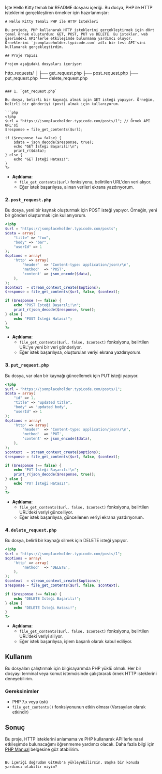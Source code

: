 İşte Hello Kitty temalı bir README dosyası içeriği. Bu dosya, PHP ile HTTP isteklerini gerçekleştiren örnekler için hazırlanmıştır:

```
# Hello Kitty Temalı PHP ile HTTP İstekleri

Bu projede, PHP kullanarak HTTP isteklerini gerçekleştirmek için dört temel örnek oluşturdum: GET, POST, PUT ve DELETE. Bu istekler, web üzerindeki API'lerle etkileşimde bulunmama yardımcı oluyor. Örneklerimi `jsonplaceholder.typicode.com` adlı bir test API'sini kullanarak gerçekleştirdim.

## Proje Yapısı

Projem aşağıdaki dosyaları içeriyor:

```
http_requests/
│
├── get_request.php
├── post_request.php
├── put_request.php
└── delete_request.php
```

### 1. `get_request.php`

Bu dosya, belirli bir kaynağı almak için GET isteği yapıyor. Örneğin, belirli bir gönderiyi (post) almak için kullanıyorum. 

```php
<?php
$url = "https://jsonplaceholder.typicode.com/posts/1"; // Örnek API URL'si
$response = file_get_contents($url);

if ($response !== false) {
    $data = json_decode($response, true);
    echo "GET İsteği Başarılı!\n";
    print_r($data);
} else {
    echo "GET İsteği Hatası!";
}
?>
```

- **Açıklama**: 
  - `file_get_contents($url)` fonksiyonu, belirtilen URL'den veri alıyor.
  - Eğer istek başarılıysa, alınan verileri ekrana yazdırıyorum.

### 2. `post_request.php`

Bu dosya, yeni bir kaynak oluşturmak için POST isteği yapıyor. Örneğin, yeni bir gönderi oluşturmak için kullanıyorum.

```php
<?php
$url = "https://jsonplaceholder.typicode.com/posts";
$data = array(
    "title" => "foo",
    "body" => "bar",
    "userId" => 1
);
$options = array(
    'http' => array(
        'header'  => "Content-type: application/json\r\n",
        'method'  => 'POST',
        'content' => json_encode($data),
    ),
);
$context  = stream_context_create($options);
$response = file_get_contents($url, false, $context);

if ($response !== false) {
    echo "POST İsteği Başarılı!\n";
    print_r(json_decode($response, true));
} else {
    echo "POST İsteği Hatası!";
}
?>
```

- **Açıklama**: 
  - `file_get_contents($url, false, $context)` fonksiyonu, belirtilen URL'ye yeni bir veri gönderiyor.
  - Eğer istek başarılıysa, oluşturulan veriyi ekrana yazdırıyorum.

### 3. `put_request.php`

Bu dosya, var olan bir kaynağı güncellemek için PUT isteği yapıyor.

```php
<?php
$url = "https://jsonplaceholder.typicode.com/posts/1";
$data = array(
    "id" => 1,
    "title" => "updated title",
    "body" => "updated body",
    "userId" => 1
);
$options = array(
    'http' => array(
        'header'  => "Content-type: application/json\r\n",
        'method'  => 'PUT',
        'content' => json_encode($data),
    ),
);
$context  = stream_context_create($options);
$response = file_get_contents($url, false, $context);

if ($response !== false) {
    echo "PUT İsteği Başarılı!\n";
    print_r(json_decode($response, true));
} else {
    echo "PUT İsteği Hatası!";
}
?>
```

- **Açıklama**: 
  - `file_get_contents($url, false, $context)` fonksiyonu, belirtilen URL'deki veriyi güncelliyor.
  - Eğer istek başarılıysa, güncellenen veriyi ekrana yazdırıyorum.

### 4. `delete_request.php`

Bu dosya, belirli bir kaynağı silmek için DELETE isteği yapıyor.

```php
<?php
$url = "https://jsonplaceholder.typicode.com/posts/1";
$options = array(
    'http' => array(
        'method'  => 'DELETE',
    ),
);
$context  = stream_context_create($options);
$response = file_get_contents($url, false, $context);

if ($response !== false) {
    echo "DELETE İsteği Başarılı!";
} else {
    echo "DELETE İsteği Hatası!";
}
?>
```

- **Açıklama**: 
  - `file_get_contents($url, false, $context)` fonksiyonu, belirtilen URL'deki veriyi siliyor.
  - Eğer istek başarılıysa, işlem başarılı olarak kabul ediliyor.

## Kullanım

Bu dosyaları çalıştırmak için bilgisayarımda PHP yüklü olmalı. Her bir dosyayı terminal veya komut istemcisinde çalıştırarak örnek HTTP isteklerini deneyebilirim.

### Gereksinimler

- PHP 7.x veya üstü
- `file_get_contents()` fonksiyonunun etkin olması (Varsayılan olarak etkindir)

## Sonuç

Bu proje, HTTP isteklerini anlamama ve PHP kullanarak API'lerle nasıl etkileşimde bulunacağımı öğrenmeme yardımcı olacak. Daha fazla bilgi için [PHP Manual](https://www.php.net/manual/en/) belgesine göz atabilirim.
```

Bu içeriği doğrudan GitHub'a yükleyebilirsin. Başka bir konuda yardımcı olabilir miyim?
